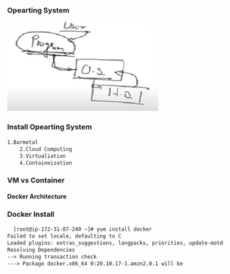 ### Opearting System ###
<img src="os.png">

### Install Opearting System ####
    1.Barmetal
		2.Cloud Computing
		3.Virtualiation
		4.Containeization

### VM vs Container #####



#### Docker Architecture ####

###  Docker Install ####
```
  [root@ip-172-31-87-240 ~]# yum install docker 
Failed to set locale, defaulting to C
Loaded plugins: extras_suggestions, langpacks, priorities, update-motd
Resolving Dependencies
--> Running transaction check
---> Package docker.x86_64 0:20.10.17-1.amzn2.0.1 will be
```
